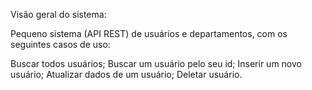 Visão geral do sistema:

Pequeno sistema (API REST) de usuários e departamentos, com os seguintes casos de uso:

Buscar todos usuários;
Buscar um usuário pelo seu id;
Inserir um novo usuário;
Atualizar dados de um usuário;
Deletar usuário. 

